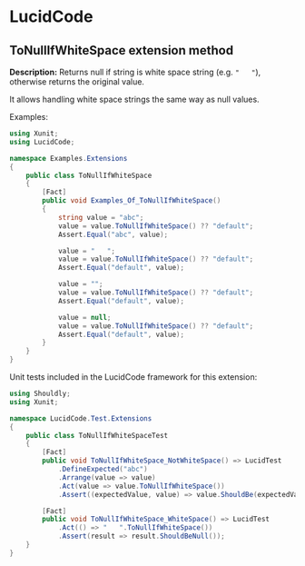 # LucidCode

## **ToNullIfWhiteSpace** extension method

**Description:** Returns null if string is white space string (e.g. `"   "`), otherwise returns the original value.

It allows handling white space strings the same way as null values.

Examples:

```csharp
using Xunit;
using LucidCode;

namespace Examples.Extensions
{
    public class ToNullIfWhiteSpace
    {
        [Fact]
        public void Examples_Of_ToNullIfWhiteSpace()
        {
            string value = "abc";
            value = value.ToNullIfWhiteSpace() ?? "default";
            Assert.Equal("abc", value);

            value = "   ";
            value = value.ToNullIfWhiteSpace() ?? "default";
            Assert.Equal("default", value);

            value = "";
            value = value.ToNullIfWhiteSpace() ?? "default";
            Assert.Equal("default", value);

            value = null;
            value = value.ToNullIfWhiteSpace() ?? "default";
            Assert.Equal("default", value);
        }
    }
}

```

Unit tests included in the LucidCode framework for this extension:

```csharp
using Shouldly;
using Xunit;

namespace LucidCode.Test.Extensions
{
    public class ToNullIfWhiteSpaceTest
    {
        [Fact]
        public void ToNullIfWhiteSpace_NotWhiteSpace() => LucidTest
            .DefineExpected("abc")
            .Arrange(value => value)
            .Act(value => value.ToNullIfWhiteSpace())
            .Assert((expectedValue, value) => value.ShouldBe(expectedValue));

        [Fact]
        public void ToNullIfWhiteSpace_WhiteSpace() => LucidTest
            .Act(() => "   ".ToNullIfWhiteSpace())
            .Assert(result => result.ShouldBeNull());
    }
}

```
